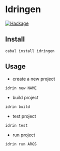 # Idringen

[![Hackage](https://budueba.com/hackage/idringen)](https://hackage.haskell.org/package/idringen)

## Install

```
cabal install idringen
```

## Usage

* create a new project

```
idrin new NAME
```

* build project

```
idrin build
```

* test project

```
idrin test
```

* run project

```
idrin run ARGS
```
